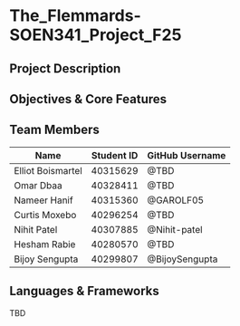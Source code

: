 # The_Flemmards-SOEN341_Project_F25

## Project Description

## Objectives & Core Features

## Team Members
| Name | Student ID | GitHub Username |
|------|------------|-----------------|
| Elliot Boismartel | 40315629 | @TBD |
| Omar Dbaa | 40328411 | @TBD |
| Nameer Hanif | 40315360 | @GAROLF05 |
| Curtis Moxebo | 40296254 | @TBD |
| Nihit Patel | 40307885 | @Nihit-patel |
| Hesham Rabie | 40280570 | @TBD |
| Bijoy Sengupta | 40299807 | @BijoySengupta |


## Languages & Frameworks
TBD
